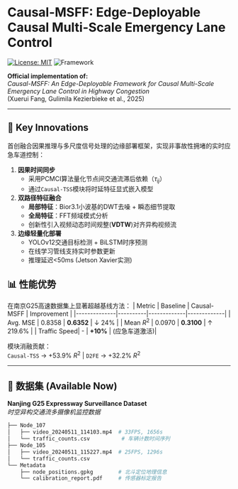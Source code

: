 # Causal-MSFF: Edge-Deployable Causal Multi-Scale Emergency Lane Control
[![License: MIT](https://img.shields.io/badge/License-MIT-yellow.svg)](https://opensource.org/licenses/MIT)
![Framework](https://img.shields.io/badge/Framework-Causal%20AI%20%7C%20MultiScale%20Signal%20%7C%20Edge%20Computing-blue)

**Official implementation of:**  
*Causal-MSFF: An Edge-Deployable Framework for Causal Multi-Scale Emergency Lane Control in Highway Congestion*  
(Xuerui Fang, Gulimila Kezierbieke et al., 2025)

---

## 🚀 Key Innovations
首创融合因果推理与多尺度信号处理的边缘部署框架，实现非事故性拥堵的实时应急车道控制：
1. **因果时间同步**  
   - 采用PCMCI算法量化节点间交通流滞后依赖（$\tau_{ij}$）
   - 通过`Causal-TSS`模块将时延特征显式嵌入模型
2. **双路径特征融合**  
   - **局部特征**：Bior3.1小波基的DWT去噪 + 瞬态细节提取
   - **全局特征**：FFT频域模式分析
   - 创新性引入视频动态时间规整(**VDTW**)对齐异构视频流
3. **边缘轻量化部署**  
   - YOLOv12交通目标检测 + BiLSTM时序预测
   - 在线学习管线支持实时参数更新
   - 推理延迟<50ms (Jetson Xavier实测)

## 📊 性能优势
在南京G25高速数据集上显著超越基线方法：
| Metric       | Baseline | Causal-MSFF | Improvement |
|--------------|----------|-------------|-------------|
| Avg. MSE     | 0.8358   | **0.6352**  | ↓ 24%       |
| Mean $R^2$   | 0.0970   | **0.3100**  | ↑ 219.6%    |
| Traffic Speed| -        | **+10%**    | (应急车道激活)|

模块消融贡献：  
`Causal-TSS` → +53.9% $R^2$ | `D2FE` → +32.2% $R^2$

---

## 📁 数据集 (Available Now)
**Nanjing G25 Expressway Surveillance Dataset**  
*时空异构交通流多摄像机监控数据*
```bash
├── Node_107
│   ├── video_20240511_114103.mp4  # 33FPS, 1656s
│   └── traffic_counts.csv          # 车辆计数时间序列
├── Node_105
│   ├── video_20240511_115227.mp4  # 25FPS, 1296s 
│   └── traffic_counts.csv
└── Metadata
    ├── node_positions.gpkg        # 北斗定位地理信息
    └── calibration_report.pdf     # 传感器标定报告
